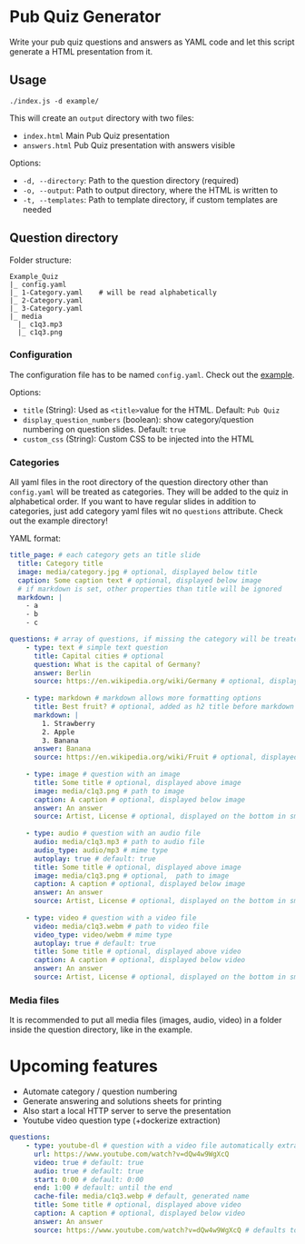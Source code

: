 # Pub Quiz Generator
Write your pub quiz questions and answers as YAML code and let this script generate a HTML presentation from it.

## Usage
```shell
./index.js -d example/
```

This will create an `output` directory with two files:
- `index.html` Main Pub Quiz presentation
- `answers.html` Pub Quiz presentation with answers visible

Options:
- `-d, --directory`: Path to the question directory (required)
- `-o, --output`: Path to output directory, where the HTML is written to
- `-t, --templates`: Path to template directory, if custom templates are needed

## Question directory
Folder structure:
```
Example_Quiz
|_ config.yaml
|_ 1-Category.yaml    # will be read alphabetically
|_ 2-Category.yaml
|_ 3-Category.yaml
|_ media
  |_ c1q3.mp3
  |_ c1q3.png
```

### Configuration
The configuration file has to be named `config.yaml`. Check out the [example](example/config.yaml).

Options:
- `title` (String): Used as `<title>`value for the HTML. Default: `Pub Quiz`
- `display_question_numbers` (boolean): show category/question numbering on question slides. Default: `true`
- `custom_css` (String): Custom CSS to be injected into the HTML

### Categories
All yaml files in the root directory of the question directory other than `config.yaml` will be treated as categories.
They will be added to the quiz in alphabetical order.
If you want to have regular slides in addition to categories, just add category yaml files wit no `questions` attribute.
Check out the example directory!

YAML format:
```yaml
title_page: # each category gets an title slide
  title: Category title
  image: media/category.jpg # optional, displayed below title
  caption: Some caption text # optional, displayed below image
  # if markdown is set, other properties than title will be ignored
  markdown: |
    - a
    - b
    - c

questions: # array of questions, if missing the category will be treated just as a slide
    - type: text # simple text question
      title: Capital cities # optional
      question: What is the capital of Germany?
      answer: Berlin
      source: https://en.wikipedia.org/wiki/Germany # optional, displayed on the bottom in small font
    
    - type: markdown # markdown allows more formatting options
      title: Best fruit? # optional, added as h2 title before markdown
      markdown: |
        1. Strawberry
        2. Apple
        3. Banana
      answer: Banana
      source: https://en.wikipedia.org/wiki/Fruit # optional, displayed on the bottom in small font
    
    - type: image # question with an image
      title: Some title # optional, displayed above image
      image: media/c1q3.png # path to image
      caption: A caption # optional, displayed below image
      answer: An answer
      source: Artist, License # optional, displayed on the bottom in small font
    
    - type: audio # question with an audio file
      audio: media/c1q3.mp3 # path to audio file
      audio_type: audio/mp3 # mime type
      autoplay: true # default: true
      title: Some title # optional, displayed above image
      image: media/c1q3.png # optional,  path to image
      caption: A caption # optional, displayed below image
      answer: An answer
      source: Artist, License # optional, displayed on the bottom in small font
    
    - type: video # question with a video file
      video: media/c1q3.webm # path to video file
      video_type: video/webm # mime type
      autoplay: true # default: true
      title: Some title # optional, displayed above video
      caption: A caption # optional, displayed below video
      answer: An answer
      source: Artist, License # optional, displayed on the bottom in small font
```

### Media files
It is recommended to put all media files (images, audio, video) in a folder inside the question directory, like in the example.

# Upcoming features
- Automate category / question numbering
- Generate answering and solutions sheets for printing
- Also start a local HTTP server to serve the presentation
- Youtube video question type (+dockerize extraction)
```yaml
questions:
    - type: youtube-dl # question with a video file automatically extracted from youtube
      url: https://www.youtube.com/watch?v=dQw4w9WgXcQ
      video: true # default: true
      audio: true # default: true
      start: 0:00 # default: 0:00
      end: 1:00 # default: until the end
      cache-file: media/c1q3.webp # default, generated name
      title: Some title # optional, displayed above video
      caption: A caption # optional, displayed below video
      answer: An answer
      source: https://www.youtube.com/watch?v=dQw4w9WgXcQ # defaults to url
```